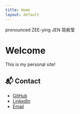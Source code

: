 ```yaml
---
title: Home
layout: default
---
```


pronounced ZEE-ying JEN
简紫莹

# Welcome
This is my personal site!

## 📬 Contact
- [GitHub](https://github.com/letterhead9600)
- [LinkedIn](https://www.linkedin.com/in/ziying-jian-741847217)
- [Email](mailto:ziyjny@gmail.com)